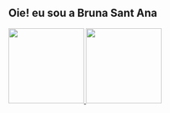 ## Oie! eu sou a Bruna Sant Ana

<!--
- 🌱 I’m currently learning HTML, CSS and C
- 💬 Ask me about ...
- 📫 How to reach me: ...
- 😄 Pronouns: she/her
- ⚡ Fun fact: i'm very slow witted so normally it takes me a while to understand things
--> 

<div>
  <a href="https://github.com/bruniibs">
  <img height="150em" src="https://github-readme-stats.vercel.app/api?username=bruniibs&show_icons=true&theme=gruvbox&include_all_commits=true&count_private=true"/>
  <img height="150em" src="https://github-readme-stats.vercel.app/api/top-langs/?username=bruniibs&layout=compact&langs_count=16&theme=gruvbox"/>
</div>

  ##

<!-- parte de icones de linguagens nao sei colocar
<div>
<div style="display: inline_block"><br>
  <img align="center" alt="bru-c" height="30" width="40" src="?">
</div>
-->
  
  ##

<div>
  
</div>
